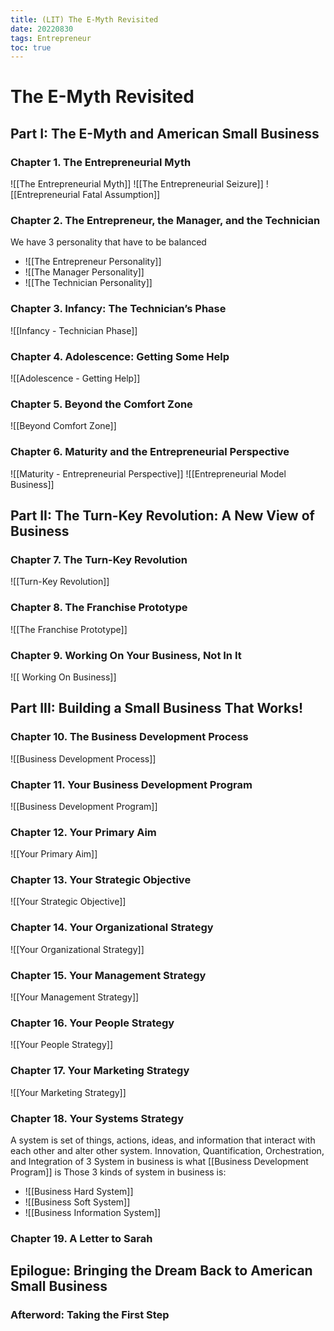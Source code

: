 ```yaml
---
title: (LIT) The E-Myth Revisited
date: 20220830
tags: Entrepreneur
toc: true
---
```


# The E-Myth Revisited

## Part I: The E-Myth and American Small Business

### Chapter 1. The Entrepreneurial Myth
![[The Entrepreneurial Myth]]
![[The Entrepreneurial Seizure]] 
![[Entrepreneurial Fatal Assumption]] 

### Chapter 2. The Entrepreneur, the Manager, and the Technician
We have 3 personality that have to be balanced
- ![[The Entrepreneur Personality]]
- ![[The Manager Personality]]
- ![[The Technician Personality]]
### Chapter 3. Infancy: The Technician’s Phase
![[Infancy - Technician Phase]] 
### Chapter 4. Adolescence: Getting Some Help
![[Adolescence - Getting Help]] 
### Chapter 5. Beyond the Comfort Zone
![[Beyond Comfort Zone]] 
### Chapter 6. Maturity and the Entrepreneurial Perspective
![[Maturity - Entrepreneurial Perspective]] 
![[Entrepreneurial Model Business]]
## Part II: The Turn-Key Revolution: A New View of Business
### Chapter 7. The Turn-Key Revolution
![[Turn-Key Revolution]]  
### Chapter 8. The Franchise Prototype
![[The Franchise Prototype]]

### Chapter 9. Working On Your Business, Not In It
![[ Working On Business]]

## Part III: Building a Small Business That Works!
### Chapter 10. The Business Development Process
![[Business Development Process]]

### Chapter 11. Your Business Development Program
![[Business Development Program]]
### Chapter 12. Your Primary Aim
![[Your Primary Aim]]
### Chapter 13. Your Strategic Objective
![[Your Strategic Objective]]
### Chapter 14. Your Organizational Strategy
![[Your Organizational Strategy]]
### Chapter 15. Your Management Strategy
![[Your Management Strategy]]
### Chapter 16. Your People Strategy
![[Your People Strategy]]
### Chapter 17. Your Marketing Strategy
![[Your Marketing Strategy]] 
### Chapter 18. Your Systems Strategy
A system is set of things, actions, ideas, and information that interact with each other and alter other system. 
Innovation, Quantification, Orchestration, and Integration of 3 System in business is what [[Business Development Program]] is
Those 3 kinds of system in business is:
- ![[Business Hard System]]
- ![[Business Soft System]]
- ![[Business Information System]]

### Chapter 19. A Letter to Sarah

## Epilogue: Bringing the Dream Back to American Small Business

### Afterword: Taking the First Step